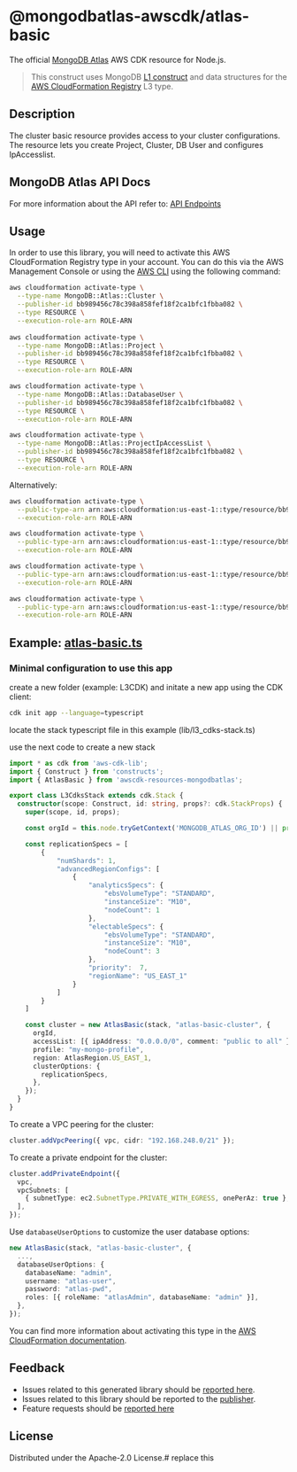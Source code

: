 # @mongodbatlas-awscdk/atlas-basic

The official [MongoDB Atlas](https://www.mongodb.com/) AWS CDK resource for Node.js.

> This construct uses MongoDB [L1 construct](https://constructs.dev/search?q=&offset=0&tags=mongodb-published) and data structures for the [AWS CloudFormation Registry] L3 type.

[L1 construct]: https://docs.aws.amazon.com/cdk/latest/guide/constructs.html
[AWS CloudFormation Registry]: https://docs.aws.amazon.com/AWSCloudFormation/latest/UserGuide/registry.html

## Description

The cluster basic resource provides access to your cluster configurations. 
The resource lets you create Project, Cluster, DB User and configures IpAccesslist. 

## MongoDB Atlas API Docs

For more information about the API refer to: [API Endpoints](https://www.mongodb.com/docs/atlas/reference/api-resources-spec)

## Usage

In order to use this library, you will need to activate this AWS CloudFormation Registry type in your account. You can do this via the AWS Management Console or using the [AWS CLI](https://aws.amazon.com/cli/) using the following command:

```sh
aws cloudformation activate-type \
  --type-name MongoDB::Atlas::Cluster \
  --publisher-id bb989456c78c398a858fef18f2ca1bfc1fbba082 \
  --type RESOURCE \
  --execution-role-arn ROLE-ARN
  
aws cloudformation activate-type \
  --type-name MongoDB::Atlas::Project \
  --publisher-id bb989456c78c398a858fef18f2ca1bfc1fbba082 \
  --type RESOURCE \
  --execution-role-arn ROLE-ARN

aws cloudformation activate-type \
  --type-name MongoDB::Atlas::DatabaseUser \
  --publisher-id bb989456c78c398a858fef18f2ca1bfc1fbba082 \
  --type RESOURCE \
  --execution-role-arn ROLE-ARN  

aws cloudformation activate-type \
  --type-name MongoDB::Atlas::ProjectIpAccessList \
  --publisher-id bb989456c78c398a858fef18f2ca1bfc1fbba082 \
  --type RESOURCE \
  --execution-role-arn ROLE-ARN   
```

Alternatively:

```sh
aws cloudformation activate-type \
  --public-type-arn arn:aws:cloudformation:us-east-1::type/resource/bb989456c78c398a858fef18f2ca1bfc1fbba082/MongoDB-Atlas-Cluster \
  --execution-role-arn ROLE-ARN

aws cloudformation activate-type \
  --public-type-arn arn:aws:cloudformation:us-east-1::type/resource/bb989456c78c398a858fef18f2ca1bfc1fbba082/MongoDB-Atlas-Project \
  --execution-role-arn ROLE-ARN  

aws cloudformation activate-type \
  --public-type-arn arn:aws:cloudformation:us-east-1::type/resource/bb989456c78c398a858fef18f2ca1bfc1fbba082/MongoDB-Atlas-DatabaseUser \
  --execution-role-arn ROLE-ARN

aws cloudformation activate-type \
  --public-type-arn arn:aws:cloudformation:us-east-1::type/resource/bb989456c78c398a858fef18f2ca1bfc1fbba082/MongoDB-Atlas-ProjectIpAccessList \
  --execution-role-arn ROLE-ARN
```

## Example: [atlas-basic.ts](../../../examples/l3-resources/atlas-basic.ts)

### Minimal configuration to use this app

create a new folder (example: L3CDK) and initate a new app using the CDK client:

```bash
cdk init app --language=typescript
```

locate the stack typescript file in this example (lib/l3_cdks-stack.ts)

use the next code to create a new stack
```ts
import * as cdk from 'aws-cdk-lib';
import { Construct } from 'constructs';
import { AtlasBasic } from 'awscdk-resources-mongodbatlas';

export class L3CdksStack extends cdk.Stack {
  constructor(scope: Construct, id: string, props?: cdk.StackProps) {
    super(scope, id, props);

    const orgId = this.node.tryGetContext('MONGODB_ATLAS_ORG_ID') || process.env.MONGODB_ATLAS_ORG_ID;

    const replicationSpecs = [
        {
            "numShards": 1,
            "advancedRegionConfigs": [
                {
                    "analyticsSpecs": {
                        "ebsVolumeType": "STANDARD",
                        "instanceSize": "M10",
                        "nodeCount": 1
                    },
                    "electableSpecs": {
                        "ebsVolumeType": "STANDARD",
                        "instanceSize": "M10",
                        "nodeCount": 3
                    },
                    "priority":  7,
                    "regionName": "US_EAST_1"
                }
            ]
        }
    ]

    const cluster = new AtlasBasic(stack, "atlas-basic-cluster", {
      orgId,
      accessList: [{ ipAddress: "0.0.0.0/0", comment: "public to all" }],
      profile: "my-mongo-profile",
      region: AtlasRegion.US_EAST_1,
      clusterOptions: {
        replicationSpecs,
      },
    });
  }
}
```

To create a VPC peering for the cluster:

```ts
cluster.addVpcPeering({ vpc, cidr: "192.168.248.0/21" });
```

To create a private endpoint for the cluster:

```ts
cluster.addPrivateEndpoint({
  vpc,
  vpcSubnets: [
    { subnetType: ec2.SubnetType.PRIVATE_WITH_EGRESS, onePerAz: true },
  ],
});
```

Use `databaseUserOptions` to customize the user database options:

```ts
new AtlasBasic(stack, "atlas-basic-cluster", {
  ...,
  databaseUserOptions: {
    databaseName: "admin",
    username: "atlas-user",
    password: "atlas-pwd",
    roles: [{ roleName: "atlasAdmin", databaseName: "admin" }],
  },
});
```

You can find more information about activating this type in the [AWS CloudFormation documentation](https://docs.aws.amazon.com/AWSCloudFormation/latest/UserGuide/registry-public.html).

## Feedback

* Issues related to this generated library should be [reported here](https://github.com/cdklabs/cdk-cloudformation/issues/new?title=Issue+with+%40cdk-cloudformation%2Fmongodb-atlas-cluster+v1.0.0).
* Issues related to this library should be reported to the [publisher](https://github.com/mongodb/mongodbatlas-cloudformation-resources/issues).
* Feature requests should be [reported here](https://feedback.mongodb.com/forums/924145-atlas?category_id=392596)

[cdklabs/cdk-cloudformation]: https://github.com/cdklabs/cdk-cloudformation

## License

Distributed under the Apache-2.0 License.# replace this